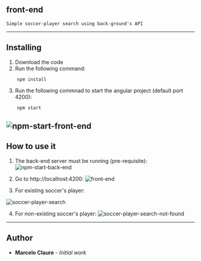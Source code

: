 ## front-end
```
Simple soccer-player search using back-ground's API
```
---
## Installing

1. Download the code
2. Run the following command:
```
    npm install
```
3. Run the following commnad to start the angular project (default port 4200):
```
    npm start
```
![npm-start-front-end](https://user-images.githubusercontent.com/24611413/67206478-b6b3bd00-f3df-11e9-8fa7-fffaaae63d98.jpg)
---
## How to use it
1. The back-end server must be running (pre-requisite):
![npm-start-back-end](https://user-images.githubusercontent.com/24611413/67206646-13af7300-f3e0-11e9-8474-040a7dc4e94d.jpg)
  
2. Go to http://localhost:4200:
![front-end](https://user-images.githubusercontent.com/24611413/67206749-49ecf280-f3e0-11e9-95cb-96f086559955.jpg)

3. For existing soccer's player:

![soccer-player-search](https://user-images.githubusercontent.com/24611413/67205976-cf6fa300-f3de-11e9-96d3-34df697a878f.jpg)

4. For non-existing soccer's player:
![soccer-player-search-not-found](https://user-images.githubusercontent.com/24611413/67205999-d5fe1a80-f3de-11e9-969d-890af6f17fc2.jpg)

---
## Author

* **Marcelo Claure** - *Initial work*
